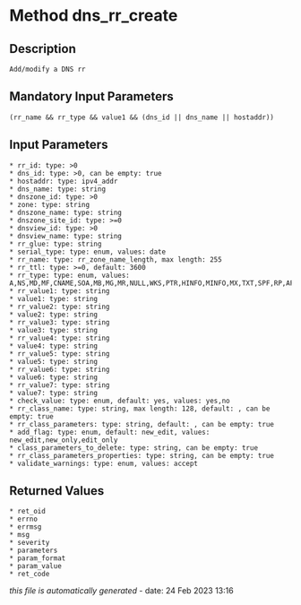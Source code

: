 # Method dns_rr_create

## Description
	Add/modify a DNS rr

## Mandatory Input Parameters
	(rr_name && rr_type && value1 && (dns_id || dns_name || hostaddr))

## Input Parameters
	* rr_id: type: >0
	* dns_id: type: >0, can be empty: true
	* hostaddr: type: ipv4_addr
	* dns_name: type: string
	* dnszone_id: type: >0
	* zone: type: string
	* dnszone_name: type: string
	* dnszone_site_id: type: >=0
	* dnsview_id: type: >0
	* dnsview_name: type: string
	* rr_glue: type: string
	* serial_type: type: enum, values: date
	* rr_name: type: rr_zone_name_length, max length: 255
	* rr_ttl: type: >=0, default: 3600
	* rr_type: type: enum, values: A,NS,MD,MF,CNAME,SOA,MB,MG,MR,NULL,WKS,PTR,HINFO,MINFO,MX,TXT,SPF,RP,AFSDB,X25,ISDN,RT,NSAP,NSAP_PTR,SIG,KEY,PX,GPOS,AAAA,LOC,NXT,EID,NIMLOC,SRV,ATMA,NAPTR,KX,CERT,A6,DNAME,OPT,DS,DNSSIG,NSEC,DNSKEY,NSEC3,NSEC3PARAM,CDS,CDNSKEY,CAA,TLSA,SSHFP,OPENPGPKEY,URI,AVC,NINFO,DLV,DHCID,EUI48,EUI64,NID,L32,L64
	* rr_value1: type: string
	* value1: type: string
	* rr_value2: type: string
	* value2: type: string
	* rr_value3: type: string
	* value3: type: string
	* rr_value4: type: string
	* value4: type: string
	* rr_value5: type: string
	* value5: type: string
	* rr_value6: type: string
	* value6: type: string
	* rr_value7: type: string
	* value7: type: string
	* check_value: type: enum, default: yes, values: yes,no
	* rr_class_name: type: string, max length: 128, default: , can be empty: true
	* rr_class_parameters: type: string, default: , can be empty: true
	* add_flag: type: enum, default: new_edit, values: new_edit,new_only,edit_only
	* class_parameters_to_delete: type: string, can be empty: true
	* rr_class_parameters_properties: type: string, can be empty: true
	* validate_warnings: type: enum, values: accept

## Returned Values
	* ret_oid
	* errno
	* errmsg
	* msg
	* severity
	* parameters
	* param_format
	* param_value
	* ret_code


*this file is automatically generated* - date: 24 Feb 2023 13:16